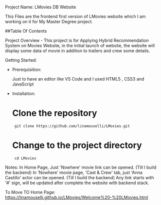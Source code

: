 Project Name: LMovies DB Website

This Files are the frontend first version of LMovies website which I am working on it for My Master Degree project.

##Table Of Contents

Project Overview - This project is for Applying Hybrid Recommendation System on Movies Website, in the initial launch of website, the website will display some data of movie in addition to trailers and crew some details.

Getting Started:

 - Prerequisition:

	Just to have an editor like VS Code and I used HTML5 , CSS3 and JavaScript

 - Installation:

	# Clone the repository
		git clone https://github.com/linamouselli/LMovies.git

	# Change to the project directory
		cd LMovies

Notes:
In Home Page, Just 'Nowhere' movie link can be opened. (Till I build the backend)
In 'Nowhere' movie page, 'Cast & Crew' tab, just 'Anna Castillo' actor can be opened. (Till I build the backend)
Any link starts with '#' sign, will be updated after complete the website with backend stack.


To Move TO Home Page: https://linamouselli.github.io/LMovies/Welcome%20-%20LMovies.html
